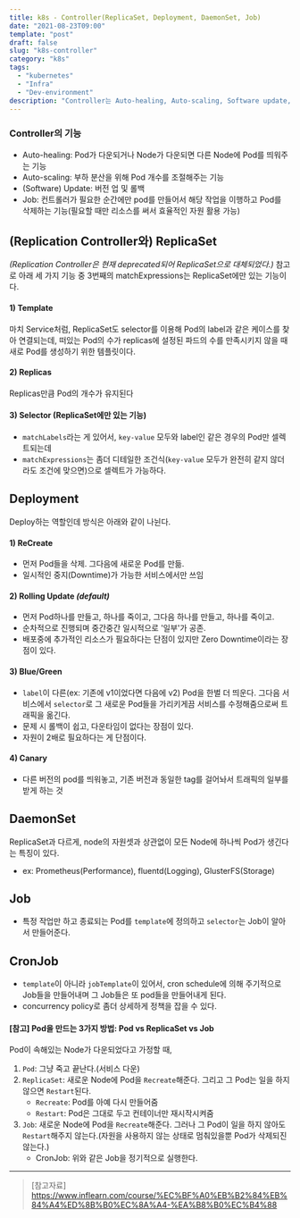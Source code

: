 ```yaml
---
title: k8s - Controller(ReplicaSet, Deployment, DaemonSet, Job)
date: "2021-08-23T09:00"
template: "post"
draft: false
slug: "k8s-controller"
category: "k8s"
tags:
  - "kubernetes"
  - "Infra"
  - "Dev-environment"
description: "Controller는 Auto-healing, Auto-scaling, Software update, Job 등의 역할을 한다."
---
```


### Controller의 기능
- Auto-healing: Pod가 다운되거나 Node가 다운되면 다른 Node에 Pod를 띄워주는 기능
- Auto-scaling: 부하 분산을 위해 Pod 개수를 조절해주는 기능
- (Software) Update: 버전 업 및 롤백
- Job: 컨트롤러가 필요한 순간에만 pod를 만들어서 해당 작업을 이행하고 Pod를 삭제하는 기능(필요할 때만 리소스를 써서 효율적인 자원 활용 가능)

## (Replication Controller와) ReplicaSet
_(Replication Controller은 현재 deprecated되어 ReplicaSet으로 대체되었다.)_
참고로 아래 세 가지 기능 중 3번째의 matchExpressions는 ReplicaSet에만 있는 기능이다.

#### 1) Template
마치 Service처럼, ReplicaSet도 selector를 이용해 Pod의 label과 같은 케이스를 찾아 연결되는데, 떠있는 Pod의 수가 replicas에 설정된 파드의 수를 만족시키지 않을 때 새로 Pod를 생성하기 위한 템플릿이다.

#### 2) Replicas
Replicas만큼 Pod의 개수가 유지된다

#### 3) Selector (ReplicaSet에만 있는 기능)
- `matchLabels`라는 게 있어서, `key-value` 모두와 label인 같은 경우의 Pod만 셀렉트되는데 
- `matchExpressions`는 좀더 디테일한 조건식(`key-value` 모두가 완전히 같지 않더라도 조건에 맞으면)으로 셀렉트가 가능하다.

## Deployment
Deploy하는 역할인데 방식은 아래와 같이 나뉜다.

#### 1) ReCreate
- 먼저 Pod들을 삭제. 그다음에 새로운 Pod를 만듦.
- 일시적인 중지(Downtime)가 가능한 서비스에서만 쓰임

#### 2) Rolling Update _(default)_
- 먼저 Pod하나를 만들고, 하나를 죽이고, 그다음 하나를 만들고, 하나를 죽이고.
- 순차적으로 진행되며 중간중간 일시적으로 '일부'가 공존.
- 배포중에 추가적인 리소스가 필요하다는 단점이 있지만 Zero Downtime이라는 장점이 있다.

#### 3) Blue/Green
- `label`이 다른(ex: 기존에 v1이었다면 다음에 v2) Pod을 한벌 더 띄운다. 그다음 서비스에서 `selector`로 그 새로운 Pod들을 가리키게끔 서비스를 수정해줌으로써 트래픽을 옮긴다.
- 문제 시 롤백이 쉽고, 다운타임이 없다는 장점이 있다.
- 자원이 2배로 필요하다는 게 단점이다.

#### 4) Canary
- 다른 버전의 pod를 띄워놓고, 기존 버전과 동일한 tag를 걸어놔서 트래픽의 일부를 받게 하는 것

## DaemonSet
ReplicaSet과 다르게, node의 자원셋과 상관없이 모든 Node에 하나씩 Pod가 생긴다는 특징이 있다.
- ex: Prometheus(Performance), fluentd(Logging), GlusterFS(Storage)

## Job
- 특정 작업만 하고 종료되는 Pod를 `template`에 정의하고 `selector`는 Job이 알아서 만들어준다.

## CronJob
- `template`이 아니라 `jobTemplate`이 있어서, cron schedule에 의해 주기적으로 Job들을 만들어내며 그 Job들은 또 pod들을 만들어내게 된다.
- concurrency policy로 좀더 상세하게 정책을 잡을 수 있다.

#### [참고] Pod을 만드는 3가지 방법: Pod vs ReplicaSet vs Job
Pod이 속해있는 Node가 다운되었다고 가정할 때,
1. `Pod`: 그냥 죽고 끝난다.(서비스 다운)
2. `ReplicaSet`: 새로운 Node에 Pod을 `Recreate`해준다. 그리고 그 Pod는 일을 하지 않으면 `Restart`된다.
    * `Recreate`: Pod를 아예 다시 만들어줌
    * `Restart`: Pod은 그대로 두고 컨테이너만 재시작시켜줌
3. `Job`: 새로운 Node에 Pod을 `Recreate`해준다. 그러나 그 Pod이 일을 하지 않아도 `Restart`해주지 않는다.(자원을 사용하지 않는 상태로 멈춰있을뿐 Pod가 삭제되진 않는다.)
    * CronJob: 위와 같은 Job을 정기적으로 실행한다.

---

> [참고자료]  
> https://www.inflearn.com/course/%EC%BF%A0%EB%B2%84%EB%84%A4%ED%8B%B0%EC%8A%A4-%EA%B8%B0%EC%B4%88  
  
